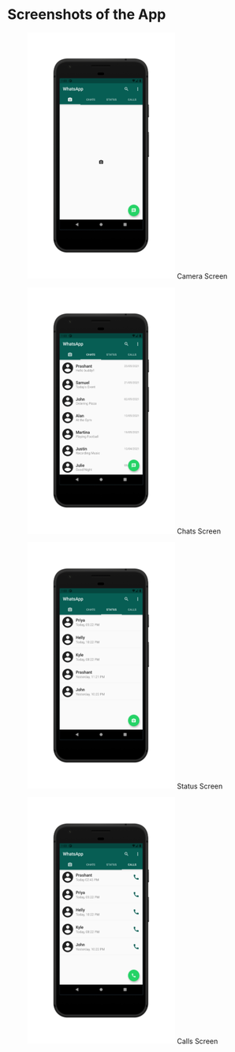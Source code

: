 # Screenshots of the App

<div>
  <figure>
    <img style="text-align: center;" src="screenshots/1_Camera.png" alt="Camera Image" width="300" height="500">
    <figcation>Camera Screen</figcaption>
  </figure>
  
  <figure>
    <img src="screenshots/2_Chats.png" alt="Chats Image" width="300" height="500">
    <figcation>Chats Screen</figcaption>
  </figure>
</div>

<div>
  <figure>
    <img src="screenshots/3_Status.png" alt="Status Image" width="300" height="500">
    <figcation>Status Screen</figcaption>
  </figure>
  
  <figure>
    <img src="screenshots/4_Calls.png" alt="Calls Image" width="300" height="500">
    <figcation>Calls Screen</figcaption>
  </figure>
</div>
